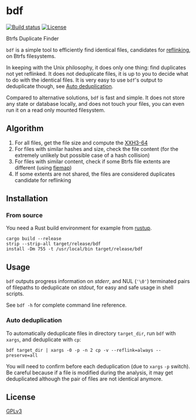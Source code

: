 # bdf

[![Build status](https://github.com/desbma/bdf/actions/workflows/ci.yml/badge.svg)](https://github.com/desbma/bdf/actions)
[![License](https://img.shields.io/github/license/desbma/bdf.svg?style=flat)](https://github.com/desbma/bdf/blob/master/LICENSE)

Btrfs Duplicate Finder

`bdf` is a simple tool to efficiently find identical files, candidates for [reflinking](https://btrfs.readthedocs.io/en/latest/Reflink.html), on Btrfs filesystems.

In keeping with the Unix philosophy, it does only one thing: find duplicates not yet reflinked. It does not deduplicate files, it is up to you to decide what to do with the identical files. It is very easy to use `bdf`'s output to deduplicate though, see [Auto deduplication](#auto-deduplication).

Compared to alternative solutions, `bdf` is fast and simple. It does not store any state or database locally, and does not touch your files, you can even run it on a read only mounted filesystem.

## Algorithm

1. For all files, get the file size and compute the [XXH3-64](https://github.com/Cyan4973/xxHash)
2. For files with similar hashes and size, check the file content (for the extremely unlikely but possible case of a hash collision)
3. For files with similar content, check if some Btrfs file extents are different (using [fiemap](https://www.kernel.org/doc/html/latest/filesystems/fiemap.html))
4. If some extents are not shared, the files are considered duplicates candidate for reflinking

## Installation

### From source

You need a Rust build environment for example from [rustup](https://rustup.rs/).

```
cargo build --release
strip --strip-all target/release/bdf
install -Dm 755 -t /usr/local/bin target/release/bdf
```

## Usage

`bdf` outputs progress information on _stderr_, and NUL (`'\0'`) terminated pairs of filepaths to deduplicate on _stdout_, for easy and safe usage in shell scripts.

See `bdf -h` for complete command line reference.

### Auto deduplication

To automatically deduplicate files in directory `target_dir`, run `bdf` with `xargs`, and deduplicate with `cp`:

```
bdf target_dir | xargs -0 -p -n 2 cp -v --reflink=always --preserve=all
```

You will need to confirm before each deduplication (due to `xargs` `-p` switch). Be careful because if a file is modified during the analysis, it may get deduplicated although the pair of files are not identical anymore.

## License

[GPLv3](./LICENSE)
